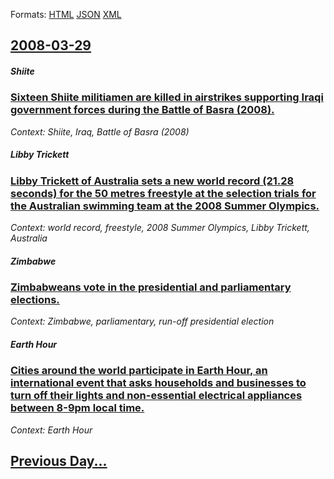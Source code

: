 
Formats: [HTML](2008/03/29/index.html)  [JSON](2008/03/29/index.json)  [XML](2008/03/29/index.xml)  

## [2008-03-29](/news/2008/03/29/index.md)

##### Shiite
### [ Sixteen Shiite militiamen are killed in airstrikes supporting Iraqi government forces during the Battle of Basra (2008). ](/news/2008/03/29/sixteen-shiite-militiamen-are-killed-in-airstrikes-supporting-iraqi-government-forces-during-the-battle-of-basra-2008.md)
_Context: Shiite, Iraq, Battle of Basra (2008)_

##### Libby Trickett
### [ Libby Trickett of Australia sets a new world record (21.28 seconds) for the 50 metres freestyle at the selection trials for the Australian swimming team at the 2008 Summer Olympics. ](/news/2008/03/29/libby-trickett-of-australia-sets-a-new-world-record-21-28-seconds-for-the-50-metres-freestyle-at-the-selection-trials-for-the-australian.md)
_Context: world record, freestyle, 2008 Summer Olympics, Libby Trickett, Australia_

##### Zimbabwe
### [ Zimbabweans vote in the presidential and parliamentary elections. ](/news/2008/03/29/zimbabweans-vote-in-the-presidential-and-parliamentary-elections.md)
_Context: Zimbabwe, parliamentary, run-off presidential election_

##### Earth Hour
### [ Cities around the world participate in Earth Hour, an international event that asks households and businesses to turn off their lights and non-essential electrical appliances between 8-9pm local time. ](/news/2008/03/29/cities-around-the-world-participate-in-earth-hour-an-international-event-that-asks-households-and-businesses-to-turn-off-their-lights-and.md)
_Context: Earth Hour_

## [Previous Day...](/news/2008/03/28/index.md)

